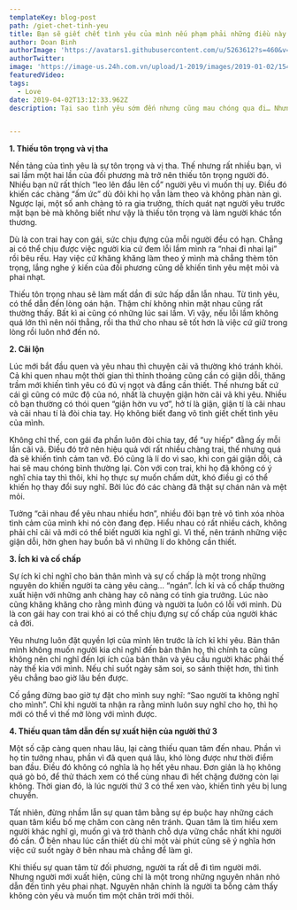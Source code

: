 ```yaml
---
templateKey: blog-post
path: /giet-chet-tinh-yeu
title: Bạn sẽ giết chết tình yêu của mình nếu phạm phải những điều này
author: Doan Binh
authorImage: 'https://avatars1.githubusercontent.com/u/5263612?s=460&v=4'
authorTwitter: 
image: 'https://image-us.24h.com.vn/upload/1-2019/images/2019-01-02/1546404500-235-vua-len-truyen-hinh-rung-rung-nuoc-mat-mot-ngay-sau-lo-toi-ac-voi-vo-mang-thai-ch-2-1546404314-width1280height720.jpg'
featuredVideo: 
tags:
  - Love
date: 2019-04-02T13:12:33.962Z
description: Tại sao tình yêu sớm đến nhưng cũng mau chóng qua đi… Nhưng ít ai chịu tìm hiểu nguyên nhân của nó. Nếu bạn biết được nguyên nhân của nó, bạn có thể điều chỉnh để giúp cho tình cảm của hai người tốt đẹp hơn.


---
```


**1. Thiếu tôn trọng và vị tha**

Nền tảng của tình yêu là sự tôn trọng và vị tha. Thế nhưng rất nhiều bạn, vì sai lầm một hai lần của đối phương mà trở nên thiếu tôn trọng người đó. Nhiều bạn nữ rất thích “leo lên đầu lên cổ” người yêu vì muốn thị uy. Điều đó khiến các chàng “ấm ức” dù đôi khi họ vẫn làm theo và không phàn nàn gì. Ngược lại, một số anh chàng tỏ ra gia trưởng, thích quát nạt người yêu trước mặt bạn bè mà không biết như vậy là thiếu tôn trọng và làm người khác tổn thương.

Dù là con trai hay con gái, sức chịu đựng của mỗi người đều có hạn. Chẳng ai có thể chịu được việc người kia cứ đem lỗi lầm mình ra “nhai đi nhai lại” rồi bêu rếu. Hay việc cứ khăng khăng làm theo ý mình mà chẳng thèm tôn trọng, lắng nghe ý kiến của đối phương cũng dễ khiến tình yêu mệt mỏi và phai nhạt.

Thiếu tôn trọng nhau sẽ làm mất dần đi sức hấp dẫn lẫn nhau. Từ tình yêu, có thể dẫn đến lòng oán hận. Thậm chí không nhìn mặt nhau cũng rất thường thấy. Bất kì ai cũng có những lúc sai lầm. Vì vậy, nếu lỗi lầm không quá lớn thì nên nói thẳng, rồi tha thứ cho nhau sẽ tốt hơn là việc cứ giữ trong lòng rồi luôn nhớ đến nó.

**2. Cãi lộn**

Lúc mới bắt đầu quen và yêu nhau thì chuyện cãi vã thường khó tránh khỏi. Cả khi quen nhau một thời gian thì thỉnh thoảng cũng cần có giận dỗi, thăng trầm mới khiến tình yêu có đủ vị ngọt và đắng cần thiết. Thế nhưng bất cứ cái gì cũng có mức độ của nó, nhất là chuyện giận hờn cãi vã khi yêu. Nhiều cô bạn thường có thói quen “giận hờn vu vơ”, hở tí là giận, giận tí là cãi nhau và cãi nhau tí là đòi chia tay. Họ không biết đang vô tình giết chết tình yêu của mình.

Không chỉ thế, con gái đa phần luôn đòi chia tay, để “uy hiếp” đằng ấy mỗi lần cãi vã. Điều đó trở nên hiệu quả với rất nhiều chàng trai, thế nhưng quá đà sẽ khiến tình cảm tan vỡ. Đó cũng là lí do vì sao, khi con gái giận dỗi, cả hai sẽ mau chóng bình thường lại. Còn với con trai, khi họ đã không có ý nghĩ chia tay thì thôi, khi họ thực sự muốn chấm dứt, khó điều gì có thể khiến họ thay đổi suy nghĩ. Bởi lúc đó các chàng đã thật sự chán nản và mệt mỏi.

Tưởng “cãi nhau để yêu nhau nhiều hơn”, nhiều đôi bạn trẻ vô tình xóa nhòa tình cảm của mình khi nó còn đang đẹp. Hiểu nhau có rất nhiều cách, không phải chỉ cãi vã mới có thể biết người kia nghĩ gì. Vì thế, nên tránh những việc giận dỗi, hờn ghen hay buồn bã vì những lí do không cần thiết.

**3. Ích kỉ và cố chấp**

Sự ích kỉ chỉ nghĩ cho bản thân mình và sự cố chấp là một trong những nguyên do khiến người ta càng yêu càng… “ngán”. Ích kỉ và cố chấp thường xuất hiện với những anh chàng hay cô nàng có tính gia trưởng. Lúc nào cũng khăng khăng cho rằng mình đúng và người ta luôn có lỗi với mình. Dù là con gái hay con trai khó ai có thể chịu đựng sự cố chấp của người khác cả đời.

Yêu nhưng luôn đặt quyền lợi của mình lên trước là ích kỉ khi yêu. Bản thân mình không muốn người kia chỉ nghĩ đến bản thân họ, thì chính ta cũng không nên chỉ nghĩ đến lợi ích của bản thân và yêu cầu người khác phải thế này thế kia với mình. Nếu chỉ suốt ngày săm soi, so sánh thiệt hơn, thì tình yêu chẳng bao giờ lâu bền được.

Cố gắng đừng bao giờ tự đặt cho mình suy nghĩ: “Sao người ta không nghĩ cho mình”. Chỉ khi người ta nhận ra rằng mình luôn suy nghĩ cho họ, thì họ mới có thể vì thế mở lòng với mình được.

**4. Thiếu quan tâm dẫn đến sự xuất hiện của người thứ 3**

Một số cặp càng quen nhau lâu, lại càng thiếu quan tâm đến nhau. Phần vì họ tin tưởng nhau, phần vì đã quen quá lâu, khó lòng được như thời điểm ban đầu. Điều đó không có nghĩa là họ hết yêu nhau. Đơn giản là họ không quá gò bó, để thử thách xem có thể cùng nhau đi hết chặng đường còn lại không. Thời gian đó, là lúc người thứ 3 có thể xen vào, khiến tình yêu bị lung chuyển.

Tất nhiên, đừng nhầm lẫn sự quan tâm bằng sự ép buộc hay những cách quan tâm kiểu bố mẹ chăm con càng nên tránh. Quan tâm là tìm hiểu xem người khác nghĩ gì, muốn gì và trở thành chỗ dựa vững chắc nhất khi người đó cần. Ở bên nhau lúc cần thiết dù chỉ một vài phút cũng sẽ ý nghĩa hơn việc cứ suốt ngày ở bên nhau mà chẳng để làm gì.

Khi thiếu sự quan tâm từ đối phương, người ta rất dễ đi tìm người mới. Nhưng người mới xuất hiện, cũng chỉ là một trong những nguyên nhân nhỏ dẫn đến tình yêu phai nhạt. Nguyên nhân chính là người ta bỗng cảm thấy không còn yêu và muốn tìm một chân trời mới thôi.


